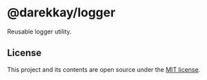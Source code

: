 # @darekkay/logger

Reusable logger utility.

## License

This project and its contents are open source under the [MIT license](LICENSE).
